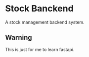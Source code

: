 # Stock Banckend

A stock management backend system.

## Warning

This is just for me to learn fastapi.